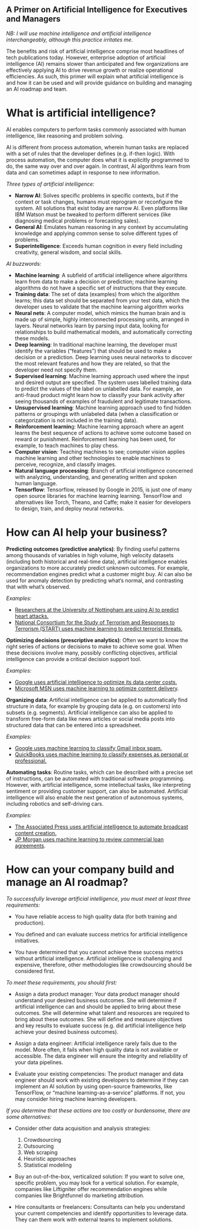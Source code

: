 ## A Primer on Artificial Intelligence for Executives and Managers

_NB: I will use machine intelligence and artificial intelligence interchangeably, although this practice irritates me._

The benefits and risk of artificial intelligence comprise most headlines of tech publications today. However, enterprise adoption of artificial intelligence (AI) remains slower than anticipated and few organizations are effectively applying AI to drive revenue growth or realize operational efficiencies. As such, this primer will explain what artificial intelligence is and how it can be used and will provide guidance on building and managing an AI roadmap and team. 

#  What is artificial intelligence?

AI enables computers to perform tasks commonly associated with human intelligence, like reasoning and problem solving. 

AI is different from process automation, wherein human tasks are replaced with a set of rules that the developer defines (e.g. if-then logic). With process automation, the computer does what it is explicitly programmed to do, the same way over and over again. In contrast, AI algorithms learn from data and can sometimes adapt in response to new information. 

_Three types of artificial intelligence:_
- **Narrow AI**: Solves specific problems in specific contexts, but if the context or task changes, humans must reprogram or reconfigure the system. AlI solutions that exist today are narrow AI. Even platforms like IBM Watson must be tweaked to perform different services (like diagnosing medical problems or forecasting sales).
- **General AI**: Emulates human reasoning in any context by accumulating knowledge and applying common sense to solve different types of problems. 
- **Superintelligence**: Exceeds human cognition in every field including creativity, general wisdom, and social skills.

_AI buzzwords:_
- **Machine learning**: A subfield of artificial intelligence where algorithms learn from data to make a decision or prediction; machine learning algorithms do not have a specific set of instructions that they execute.
- **Training data**: The set of data (examples) from which the algorithm learns; this data set should be separated from your test data, which the developer uses to validate that the machine learning algorithm works 
- **Neural nets**: A computer model, which mimics the human brain and is made up of simple, highly interconnected processing units, arranged in layers. Neural networks learn by parsing input data, looking for relationships to build mathematical models, and automatically correcting these models. 
- **Deep learning**: In traditional machine learning, the developer must identify the variables (“features”) that should be used to make a decision or a prediction. Deep learning uses neural networks to discover the most relevant features and how they are related, so that the developer need not specify them. 
- **Supervised learning**: Machine learning approach used where the input and desired output are specified. The system uses labelled training data to predict the values of the label on unlabelled data. For example, an anti-fraud product might learn how to classify your bank activity after seeing thousands of examples of fraudulent and legitimate transactions.  
- **Unsupervised learning**: Machine learning approach used to find hidden patterns or groupings with unlabeled data (when a classification or categorization is not included in the training data). 
- **Reinforcement learnin**g: Machine learning approach where an agent learns the best sequence of actions to achieve some outcome based on reward or punishment. Reinforcement learning has been used, for example, to teach machines to play chess. 
- **Computer vision**: Teaching machines to see; computer vision applies machine learning and other technologies to enable machines to perceive, recognize, and classify images.
- **Natural language processing**: Branch of artificial intelligence concerned with analyzing, understanding, and generating written and spoken human language.
- **Tensorflow**: Tensorflow, released by Google in 2015, is just one of many open source libraries for machine learning learning. TensorFlow and alternatives like Torch, Theano, and Caffe; make it easier for developers to design, train, and deploy neural networks.

#  How can AI help your business?

**Predicting outcomes (predictive analytics)**: By finding useful patterns among thousands of variables in high volume, high velocity datasets (including both historical and real-time data), artificial intelligence enables organizations to more accurately predict unknown outcomes. For example, recommendation engines predict what a customer might buy. AI can also be used for anomaly detection by predicting what’s normal, and contrasting that with what’s observed. 

_Examples:_
- [Researchers at the University of Nottingham are using AI to predict heart attacks.](http://www.digitaltrends.com/health-fitness/ai-algorithm-heart-attack/) 
- [National Consortium for the Study of Terrorism and Responses to Terrorism (START) uses machine learning to predict terrorist threats.](http://www.start.umd.edu/news/advancing-machine-learning-algorithms-could-predict-terrorist-threats)


**Optimizing decisions (prescriptive analytics)**: Often we want to know the right series of actions or decisions to make to achieve some goal. When these decisions involve many, possibly conflicting objectives, artificial intelligence can provide a critical decision support tool. 

_Examples:_
- [Google uses artificial intelligence to optimize its data center costs.](https://deepmind.com/blog/deepmind-ai-reduces-google-data-centre-cooling-bill-40/)  
- [Microsoft MSN uses machine learning to optimize content delivery](http://www.marketingdive.com/news/microsoft-research-taps-machine-learning-to-automate-website-optimization/430333/).


**Organizing data**: Artificial intelligence can be applied to automatically find structure in data, for example by grouping data (e.g. on customers) into subsets (e.g. segments). Artificial intelligence can also be applied to transform free-form data like news articles or social media posts into structured data that can be entered into a spreadsheet. 

_Examples:_
- [Google uses machine learning to classify Gmail inbox spam.](http://www.zdnet.com/article/googles-machine-learning-helping-it-catch-spam-to-gmail/) 
- [QuickBooks uses machine learning to classify expenses as personal or professional.](http://www.pymnts.com/news/b2b-payments/2017/quickbooks-intuit-machine-learning-expense-management-self-employed/)


**Automating tasks**: Routine tasks, which can be described with a precise set of instructions, can be automated with traditional software programming. However, with artificial intelligence, some intellectual tasks, like interpreting sentiment or providing customer support, can also be automated. Artificial intelligence will also enable the next generation of autonomous systems, including robotics and self-driving cars. 

_Examples:_
- [The Associated Press uses artificial intelligence to automate broadcast content creation.](http://www.niemanlab.org/2016/10/the-ap-wants-to-use-machine-learning-to-automate-turning-print-stories-into-broadcast-ones/)
- [JP Morgan uses machine learning to review commercial loan agreements](https://www.bloomberg.com/news/articles/2017-02-28/jpmorgan-marshals-an-army-of-developers-to-automate-high-finance).
 

#  How can your company build and manage an AI roadmap?

_To successfully leverage artificial intelligence, you must meet at least three requirements:_
- You have reliable access to high quality data (for both training and production).

- You defined and can evaluate success metrics for artificial intelligence initiatives.

- You have determined that you cannot achieve these success metrics without artificial intelligence. Artificial intelligence is challenging and expensive, therefore, other methodologies like crowdsourcing should be considered first.
 

_To meet these requirements, you should first:_
- Assign a data product manager: Your data product manager should understand your desired business outcomes. She will determine if artificial intelligence can and should be applied to bring about these outcomes. She will determine what talent and resources are required to bring about these outcomes. She will define and measure objectives and key results to evaluate success (e.g. did artificial intelligence help achieve your desired business outcomes). 

- Assign a data engineer: Artificial intelligence rarely fails due to the model. More often, it fails when high quality data is not available or accessible. The data engineer will ensure the integrity and reliability of your data pipelines. 

- Evaluate your existing competencies: The product manager and data engineer should work with existing developers to determine if they can implement an AI solution by using open-source frameworks, like TensorFlow, or “machine learning-as-a-service” platforms. If not, you may consider hiring machine learning developers.


_If you determine that these actions are too costly or burdensome, there are some alternatives:_
- Consider other data acquisition and analysis strategies:
	1. Crowdsourcing
    2. Outsourcing
    3. Web scraping
    4. Heuristic approaches
    5. Statistical modeling
- Buy an out-of-the-box, verticalized solution: If you want to solve one, specific problem, you may look for a vertical solution. For example, companies like Liftigniter offer recommendation engines while companies like Brightfunnel do marketing attribution. 

- Hire consultants or freelancers: Consultants can help you understand your current competencies and identify opportunities to leverage data. They can them work with external teams to implement solutions.


